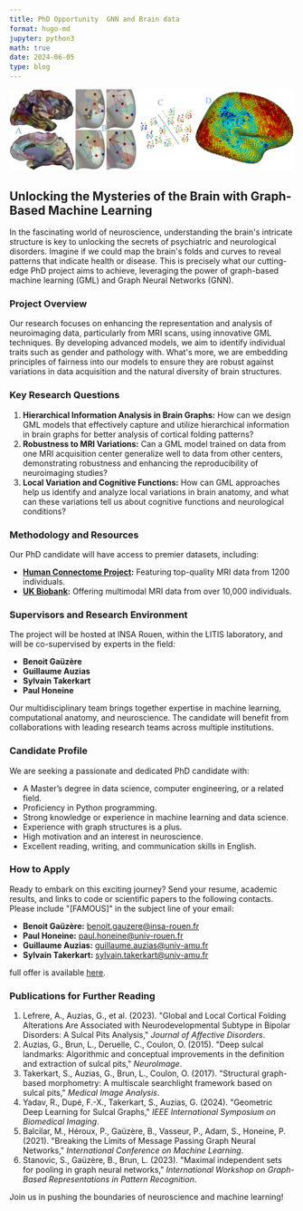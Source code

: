 ```yaml
---
title: PhD Opportunity  GNN and Brain data
format: hugo-md
jupyter: python3
math: true
date: 2024-06-05
type: blog
---
```


 
![Brain Graphs](./brain_famous.png)
## Unlocking the Mysteries of the Brain with Graph-Based Machine Learning

In the fascinating world of neuroscience, understanding the brain's
intricate structure is key to unlocking the secrets of psychiatric and
neurological disorders. Imagine if we could map the brain's folds and curves
to reveal patterns that indicate health or disease. This is precisely what our
cutting-edge PhD project aims to achieve, leveraging the power of graph-based machine learning (GML)  and Graph Neural Networks (GNN).

### Project Overview
Our research focuses on enhancing the representation and analysis of
neuroimaging data, particularly from MRI scans, using innovative GML
techniques. By developing advanced models, we aim to identify individual traits
such as gender and pathology with. What's more, we are embedding principles of
fairness into our models to ensure they are robust against variations in data
acquisition and the natural diversity of brain structures. 

### Key Research Questions

1. **Hierarchical Information Analysis in Brain Graphs:** How can we design GML models that effectively capture and utilize hierarchical information in brain graphs for better analysis of cortical folding patterns?
2. **Robustness to MRI Variations:** Can a GML model trained on data from one MRI acquisition center generalize well to data from other centers, demonstrating robustness and enhancing the reproducibility of neuroimaging studies?
3. **Local Variation and Cognitive Functions:** How can GML approaches help us identify and analyze local variations in brain anatomy, and what can these variations tell us about cognitive functions and neurological conditions?

### Methodology and Resources

Our PhD candidate will have access to premier datasets, including:
- **[Human Connectome Project](http://www.humanconnectomeproject.org/):** Featuring top-quality MRI data from 1200 individuals.
- **[UK Biobank](https://www.ukbiobank.ac.uk/):** Offering multimodal MRI data from over 10,000 individuals.

### Supervisors and Research Environment

The project will be hosted at INSA Rouen, within the LITIS laboratory, and will be co-supervised by experts in the field:
- **Benoit Gaüzère**
- **Guillaume Auzias**
- **Sylvain Takerkart**
- **Paul Honeine**

Our multidisciplinary team brings together expertise in machine learning, computational anatomy, and neuroscience. The candidate will benefit from collaborations with leading research teams across multiple institutions.


### Candidate Profile

We are seeking a passionate and dedicated PhD candidate with:
- A Master’s degree in data science, computer engineering, or a related field.
- Proficiency in Python programming.
- Strong knowledge or experience in machine learning and data science.
- Experience with graph structures is a plus.
- High motivation and an interest in neuroscience.
- Excellent reading, writing, and communication skills in English.

### How to Apply

Ready to embark on this exciting journey? Send your resume, academic results, and links to code or scientific papers to the following contacts. Please include "[FAMOUS]" in the subject line of your email:

- **Benoit Gaüzère:** [benoit.gauzere@insa-rouen.fr](mailto:benoit.gauzere@insa-rouen.fr)
- **Paul Honeine:** [paul.honeine@univ-rouen.fr](mailto:paul.honeine@univ-rouen.fr)
- **Guillaume Auzias:** [guillaume.auzias@univ-amu.fr](mailto:guillaume.auzias@univ-amu.fr)
- **Sylvain Takerkart:** [sylvain.takerkart@univ-amu.fr](mailto:sylvain.takerkart@univ-amu.fr)

full offer is available [here](/phd_famous.pdf).

### Publications for Further Reading

1. Lefrere, A., Auzias, G., et al. (2023). "Global and Local Cortical Folding Alterations Are Associated with Neurodevelopmental Subtype in Bipolar Disorders: A Sulcal Pits Analysis," *Journal of Affective Disorders*.
2. Auzias, G., Brun, L., Deruelle, C., Coulon, O. (2015). "Deep sulcal landmarks: Algorithmic and conceptual improvements in the definition and extraction of sulcal pits," *NeuroImage*.
3. Takerkart, S., Auzias, G., Brun, L., Coulon, O. (2017). "Structural graph-based morphometry: A multiscale searchlight framework based on sulcal pits," *Medical Image Analysis*.
4. Yadav, R., Dupé, F.-X., Takerkart, S., Auzias, G. (2024). "Geometric Deep Learning for Sulcal Graphs," *IEEE International Symposium on Biomedical Imaging*.
5. Balcilar, M., Héroux, P., Gaüzère, B., Vasseur, P., Adam, S., Honeine, P. (2021). "Breaking the Limits of Message Passing Graph Neural Networks," *International Conference on Machine Learning*.
6. Stanovic, S., Gaüzère, B., Brun, L. (2023). "Maximal independent sets for pooling in graph neural networks," *International Workshop on Graph-Based Representations in Pattern Recognition*.

Join us in pushing the boundaries of neuroscience and machine learning!

